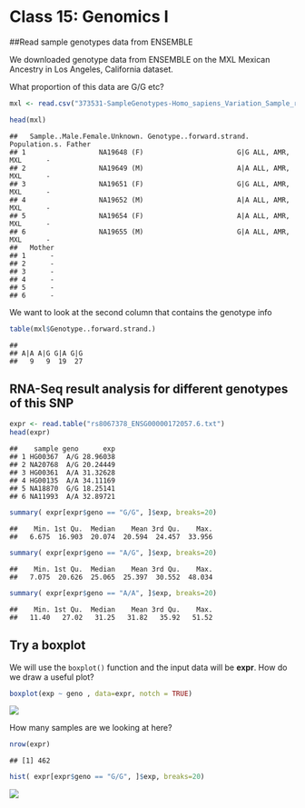Class 15: Genomics I
================

\#\#Read sample genotypes data from ENSEMBLE

We downloaded genotype data from ENSEMBLE on the MXL Mexican Ancestry in
Los Angeles, California dataset.

What proportion of this data are G/G
etc?

``` r
mxl <- read.csv("373531-SampleGenotypes-Homo_sapiens_Variation_Sample_rs8069176.csv")

head(mxl)
```

    ##   Sample..Male.Female.Unknown. Genotype..forward.strand. Population.s. Father
    ## 1                  NA19648 (F)                       G|G ALL, AMR, MXL      -
    ## 2                  NA19649 (M)                       A|A ALL, AMR, MXL      -
    ## 3                  NA19651 (F)                       G|G ALL, AMR, MXL      -
    ## 4                  NA19652 (M)                       A|A ALL, AMR, MXL      -
    ## 5                  NA19654 (F)                       A|A ALL, AMR, MXL      -
    ## 6                  NA19655 (M)                       G|A ALL, AMR, MXL      -
    ##   Mother
    ## 1      -
    ## 2      -
    ## 3      -
    ## 4      -
    ## 5      -
    ## 6      -

We want to look at the second column that contains the genotype info

``` r
table(mxl$Genotype..forward.strand.)
```

    ## 
    ## A|A A|G G|A G|G 
    ##   9   9  19  27

## RNA-Seq result analysis for different genotypes of this SNP

``` r
expr <- read.table("rs8067378_ENSG00000172057.6.txt")
head(expr)
```

    ##    sample geno      exp
    ## 1 HG00367  A/G 28.96038
    ## 2 NA20768  A/G 20.24449
    ## 3 HG00361  A/A 31.32628
    ## 4 HG00135  A/A 34.11169
    ## 5 NA18870  G/G 18.25141
    ## 6 NA11993  A/A 32.89721

``` r
summary( expr[expr$geno == "G/G", ]$exp, breaks=20)
```

    ##    Min. 1st Qu.  Median    Mean 3rd Qu.    Max. 
    ##   6.675  16.903  20.074  20.594  24.457  33.956

``` r
summary( expr[expr$geno == "A/G", ]$exp, breaks=20)
```

    ##    Min. 1st Qu.  Median    Mean 3rd Qu.    Max. 
    ##   7.075  20.626  25.065  25.397  30.552  48.034

``` r
summary( expr[expr$geno == "A/A", ]$exp, breaks=20)
```

    ##    Min. 1st Qu.  Median    Mean 3rd Qu.    Max. 
    ##   11.40   27.02   31.25   31.82   35.92   51.52

## Try a boxplot

We will use the `boxplot()` function and the input data will be
**expr**. How do we draw a useful plot?

``` r
boxplot(exp ~ geno , data=expr, notch = TRUE)
```

![](class15_files/figure-gfm/unnamed-chunk-7-1.png)<!-- -->

How many samples are we looking at here?

``` r
nrow(expr)
```

    ## [1] 462

``` r
hist( expr[expr$geno == "G/G", ]$exp, breaks=20)
```

![](class15_files/figure-gfm/unnamed-chunk-9-1.png)<!-- -->
